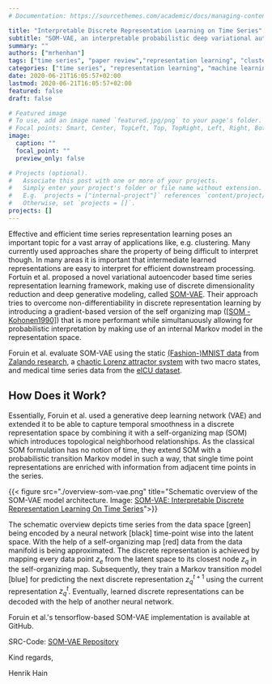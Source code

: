 ```yaml
---
# Documentation: https://sourcethemes.com/academic/docs/managing-content/

title: "Interpretable Discrete Representation Learning on Time Series"
subtitle: "SOM-VAE, an interpretable probabilistic deep variational autoencoder based approach for representation learning"
summary: ""
authors: ["mrhenhan"]
tags: ["time series", "paper review","representation learning", "clustering", "unsupervised learning", "markov model"]
categories: ["time series", "representation learning", "machine learning"]
date: 2020-06-21T16:05:57+02:00
lastmod: 2020-06-21T16:05:57+02:00
featured: false
draft: false

# Featured image
# To use, add an image named `featured.jpg/png` to your page's folder.
# Focal points: Smart, Center, TopLeft, Top, TopRight, Left, Right, BottomLeft, Bottom, BottomRight.
image:
  caption: ""
  focal_point: ""
  preview_only: false

# Projects (optional).
#   Associate this post with one or more of your projects.
#   Simply enter your project's folder or file name without extension.
#   E.g. `projects = ["internal-project"]` references `content/project/deep-learning/index.md`.
#   Otherwise, set `projects = []`.
projects: []
---
```

Effective and efficient time series representation learning poses an important topic for a vast array of applications like, e.g. clustering. Many currently used approaches share the property of being difficult to interpret though. In many areas it is important that intermediate learned representations are easy to interpret for efficient downstream processing. Fortuin et al. proposed a novel variational autoencoder based time series representation learning framework, making use of discrete dimensionality reduction and deep generative modeling, called [SOM-VAE](https://arxiv.org/abs/1806.02199). Their approach tries to overcome non-differentiability in discrete representation learning by introducing a gradient-based version of the self organizing map ([[SOM - Kohonen1990]](https://ieeexplore.ieee.org/document/58325)) that is more performant while simultanuously allowing for probabilistic interpretation by making use of an internal Markov model in the representation space.

Foruin et al. evaluate SOM-VAE using the static [(Fashion-)MNIST data](https://github.com/zalandoresearch/fashion-mnist) from [Zalando research](https://research.zalando.com/), a [chaotic Lorenz attractor system](https://en.wikipedia.org/wiki/Lorenz_system) with two macro states, and medical time series data from the [eICU dataset](https://eicu-crd.mit.edu/).

## How Does it Work?

Essentially, Foruin et al. used a generative deep learning network (VAE) and extended it to be able to capture temporal smoothness in a discrete representation space by combining it with a self-organizing map (SOM) which introduces topological neighborhood relationships. As the classical SOM formulation has no notion of time, they extend SOM with a probabilistic transition Markov model in such a way, that single time point representations are enriched with information from adjacent time points in the series.

{{< figure src="./overview-som-vae.png" title="Schematic overview of the SOM-VAE model architecture. Image: [SOM-VAE: Interpretable Discrete Representation Learning On Time Series](https://arxiv.org/abs/1806.02199)">}}

The schematic overview depicts time series from the data space [green] being encoded by a neural network [black] time-point wise into the latent space. With the help of a self-organizing map [red] data from the data manifold is being approximated. The discrete representation is achieved by mapping every data point $z_e$ from the latent space to its closest node $z_q$ in the self-organizing map. Subsequently, they train a Markov transition model [blue] for predicting the next discrete representation $z_q^{t+1}$ using the current representation $z_q^t$. Eventually, learned discrete representations can be decoded with the help of another neural network. 

Foruin et al.'s tensorflow-based SOM-VAE implementation is available at GitHub.

SRC-Code: [SOM-VAE Repository](https://github.com/ratschlab/SOM-VAE)


Kind regards,

Henrik Hain
